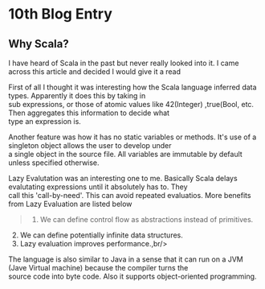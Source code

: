 # 10th Blog Entry

## Why Scala?

I have heard of Scala in the past but never really looked into it. I came across this article and decided I would give it a read <br/>

First of all I thought it was interesting how the Scala language inferred data types. Apparently it does this by taking in <br/>
sub expressions, or those of atomic values like 42(Integer) ,true(Bool, etc. Then aggregates this information to decide what <br/>
type an expression is.

Another feature was how it has no static variables or methods. It's use of a singleton object allows the user to develop under <br/>
a single object in the source file. All variables are immutable by default unless specified otherwise.

Lazy Evalutation was an interesting one to me. Basically Scala delays evalutating expressions until it absolutely has to. They <br/>
call this 'call-by-need'. This can avoid repeated evaluatios. More benefits from Lazy Evaluation are listed below <br/>

> 1.  We can define control flow as abstractions instead of primitives.<br/>
2. We can define potentially infinite data structures.<br/>
3. Lazy evaluation improves performance.,br/>

The language is also similar to Java in a sense that it can run on a JVM (Jave Virtual machine) because the compiler turns the <br/>
source code into byte code. Also it supports object-oriented programming.


